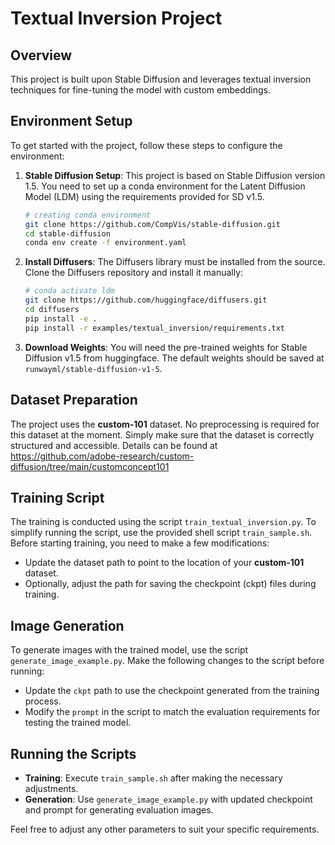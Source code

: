 # Textual Inversion Project

## Overview
This project is built upon Stable Diffusion and leverages textual inversion techniques for fine-tuning the model with custom embeddings.

## Environment Setup
To get started with the project, follow these steps to configure the environment:

1. **Stable Diffusion Setup**: This project is based on Stable Diffusion version 1.5. You need to set up a conda environment for the Latent Diffusion Model (LDM) using the requirements provided for SD v1.5.
   ```bash
   # creating conda environment
   git clone https://github.com/CompVis/stable-diffusion.git
   cd stable-diffusion
   conda env create -f environment.yaml
   ```

2. **Install Diffusers**: The Diffusers library must be installed from the source. Clone the Diffusers repository and install it manually:
   ```bash
   # conda activate ldm
   git clone https://github.com/huggingface/diffusers.git
   cd diffusers
   pip install -e .
   pip install -r examples/textual_inversion/requirements.txt
   ```

3. **Download Weights**: You will need the pre-trained weights for Stable Diffusion v1.5 from huggingface. The default weights should be saved at `runwayml/stable-diffusion-v1-5`.

## Dataset Preparation
The project uses the **custom-101** dataset. No preprocessing is required for this dataset at the moment. Simply make sure that the dataset is correctly structured and accessible.
Details can be found at https://github.com/adobe-research/custom-diffusion/tree/main/customconcept101

## Training Script
The training is conducted using the script `train_textual_inversion.py`. To simplify running the script, use the provided shell script `train_sample.sh`. Before starting training, you need to make a few modifications:

- Update the dataset path to point to the location of your **custom-101** dataset.
- Optionally, adjust the path for saving the checkpoint (ckpt) files during training.

## Image Generation
To generate images with the trained model, use the script `generate_image_example.py`. Make the following changes to the script before running:

- Update the `ckpt` path to use the checkpoint generated from the training process.
- Modify the `prompt` in the script to match the evaluation requirements for testing the trained model.

## Running the Scripts
- **Training**: Execute `train_sample.sh` after making the necessary adjustments.
- **Generation**: Use `generate_image_example.py` with updated checkpoint and prompt for generating evaluation images.

Feel free to adjust any other parameters to suit your specific requirements.

